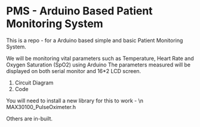# PMS  - Arduino Based Patient Monitoring System
This is a repo - for a Arduino based simple and basic Patient Monitoring System. 

We will be monitoring vital parameters such as Temperature, Heart Rate and Oxygen Saturation (SpO2) using Arduino
The parameters measured will be displayed on both serial monitor and 16*2 LCD screen.

1. Circuit Diagram
2. Code

You will need to install a new library for this to work - \n
MAX30100_PulseOximeter.h

Others are in-built.
